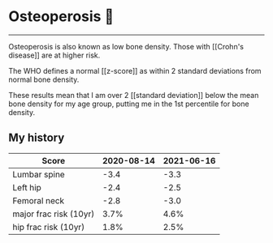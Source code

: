  # Osteoperosis 🦴
---
Osteoperosis is also known as low bone density. Those with [[Crohn's disease]] are at higher risk.

The WHO defines a normal [[z-score]] as within 2 standard deviations from normal bone density. 

These results mean that I am over 2 [[standard deviation]] below the mean bone density for my age group, putting me in the 1st percentile for bone density. 

## My history

| Score                  | 2020-08-14 | 2021-06-16 |
| ---------------------- | ---------- | ---------- |
| Lumbar spine           | -3.4       | -3.3       |
| Left hip               | -2.4       | -2.5       |
| Femoral neck           | -2.8       | -3.0       |
| major frac risk (10yr) | 3.7%       | 4.6%       |
| hip frac risk (10yr)   | 1.8%       | 2.5%       | 
